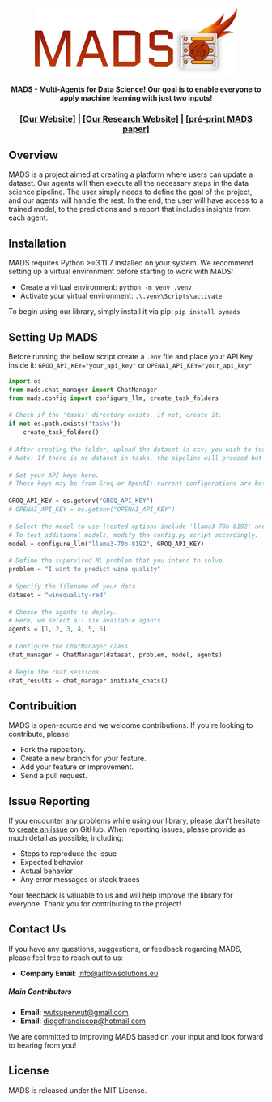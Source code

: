 <div align="center">
<img src="docs\assets\mads-logo.png" width="400px">

**MADS - Multi-Agents for Data Science!**
**Our goal is to enable everyone to apply machine learning with just two inputs!**
<h3>

[[Our Website]](https://aiflowsolutions.github.io/site-agi-flow-solutions/) | [[Our Research Website]](https://aiflowsolutions.github.io/site-agi-flow-research-robotics/) | [[pré-print MADS paper]](https://aiflowsolutions.github.io/site-agi-flow-research-robotics/papers.html)

</h3>
</div>

## Overview
MADS is a project aimed at creating a platform where users can update a dataset. Our agents will then execute all the necessary steps in the data science pipeline. The user simply needs to define the goal of the project, and our agents will handle the rest. In the end, the user will have access to a trained model, to the predictions and a report that includes insights from each agent.

## Installation
MADS requires Python >=3.11.7 installed on your system. We recommend setting up a virtual environment before starting to work with MADS:
- Create a virtual environment: `python -m venv .venv`
- Activate your virtual environment: `.\.venv\Scripts\activate`

To begin using our library, simply install it via pip:
`pip install pymads`

## Setting Up MADS
Before running the bellow script create a `.env` file and place your API Key inside it: `GROQ_API_KEY="your_api_key"` or `OPENAI_API_KEY="your_api_key"`

```python
import os
from mads.chat_manager import ChatManager
from mads.config import configure_llm, create_task_folders

# Check if the 'tasks' directory exists, if not, create it.
if not os.path.exists('tasks'):
    create_task_folders()

# After creating the folder, upload the dataset (a csv) you wish to test into tasks/datasets. 
# Note: If there is no dataset in tasks, the pipeline will proceed but yield no results.

# Set your API keys here.
# These keys may be from Groq or OpenAI; current configurations are better suited for Groq.

GROQ_API_KEY = os.getenv("GROQ_API_KEY")
# OPENAI_API_KEY = os.getenv("OPENAI_API_KEY")

# Select the model to use (tested options include 'llama3-70b-8192' and 'gpt-3.5-turbo-0125').
# To test additional models, modify the config.py script accordingly.
model = configure_llm("llama3-70b-8192", GROQ_API_KEY)

# Define the supervised ML problem that you intend to solve.
problem = "I want to predict wine quality"

# Specify the filename of your data
dataset = "winequality-red"

# Choose the agents to deploy.
# Here, we select all six available agents.
agents = [1, 2, 3, 4, 5, 6]

# Configure the ChatManager class.
chat_manager = ChatManager(dataset, problem, model, agents)

# Begin the chat sessions.
chat_results = chat_manager.initiate_chats()
```

## Contribuition
MADS is open-source and we welcome contributions. If you're looking to contribute, please:

- Fork the repository.
- Create a new branch for your feature.
- Add your feature or improvement.
- Send a pull request.

## Issue Reporting

If you encounter any problems while using our library, please don't hesitate to [create an issue](https://github.com/AiFlowSolutions/MADS/issues) on GitHub. When reporting issues, please provide as much detail as possible, including:

- Steps to reproduce the issue
- Expected behavior
- Actual behavior
- Any error messages or stack traces

Your feedback is valuable to us and will help improve the library for everyone. Thank you for contributing to the project!

## Contact Us

If you have any questions, suggestions, or feedback regarding MADS, please feel free to reach out to us:

- **Company Email**: [info@aiflowsolutions.eu](mailto:info@aiflowsolutions.eu)

##### Main Contributors

- **Email**: [wutsuperwut@gmail.com](mailto:wutsuperwut@gmail.com)
- **Email**: [diogofranciscop@hotmail.com](mailto:diogofranciscop@hotmail.com)

We are committed to improving MADS based on your input and look forward to hearing from you!


## License
MADS is released under the MIT License.
